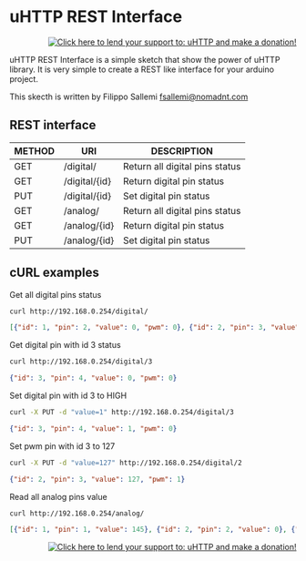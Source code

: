 uHTTP REST Interface
=====
<p align="right"><a href='https://pledgie.com/campaigns/28538'>
    <img alt='Click here to lend your support to: uHTTP and make a donation!' src='https://pledgie.com/campaigns/28538.png?skin_name=chrome' border='0' >
</a></p>

uHTTP REST Interface is a simple sketch that show the power of uHTTP library. It is very simple to create a REST like interface
for your arduino project.

This skecth is written by Filippo Sallemi <fsallemi@nomadnt.com>

REST interface
--

| METHOD | URI           | DESCRIPTION                    |
| ------ | ------------- | ------------------------------ |
| GET    | /digital/     | Return all digital pins status |
| GET    | /digital/{id} | Return digital pin status      |
| PUT    | /digital/{id} | Set digital pin status         |
| GET    | /analog/      | Return all digital pins status |
| GET    | /analog/{id}  | Return digital pin status      |
| PUT    | /analog/{id}  | Set digital pin status         |

cURL examples
--

Get all digital pins status

```bash
curl http://192.168.0.254/digital/
```
```json
[{"id": 1, "pin": 2, "value": 0, "pwm": 0}, {"id": 2, "pin": 3, "value": 128, "pwm": 1}, {"id": 3, "pin": 4, "value": 0, "pwm": 0}, {"id": 4, "pin": 5, "value": 0, "pwm": 1}, {"id": 5, "pin": 6, "value": 0, "pwm": 1}, {"id": 6, "pin": 7, "value": 0, "pwm": 0}, {"id": 7, "pin": 8, "value": 0, "pwm": 0}, {"id": 8, "pin": 9, "value": 0, "pwm": 97}]
```

Get digital pin with id 3 status

```bash
curl http://192.168.0.254/digital/3
```
```json
{"id": 3, "pin": 4, "value": 0, "pwm": 0}
```

Set digital pin with id 3 to HIGH

```bash
curl -X PUT -d "value=1" http://192.168.0.254/digital/3
```
```json
{"id": 3, "pin": 4, "value": 1, "pwm": 0}
```

Set pwm pin with id 3 to 127

```bash
curl -X PUT -d "value=127" http://192.168.0.254/digital/2
```
```json
{"id": 2, "pin": 3, "value": 127, "pwm": 1}
```

Read all analog pins value
```bash
curl http://192.168.0.254/analog/
```
```json
[{"id": 1, "pin": 1, "value": 145}, {"id": 2, "pin": 2, "value": 0}, {"id": 3, "pin": 3, "value": 0}, {"id": 4, "pin": 4, "value": 0}, {"id": 5, "pin": 5, "value": 0}, {"id": 6, "pin": 6, "value": 0}]
```
<p align="right"><a href='https://pledgie.com/campaigns/28538'>
    <img alt='Click here to lend your support to: uHTTP and make a donation!' src='https://pledgie.com/campaigns/28538.png?skin_name=chrome' border='0' >
</a></p>

